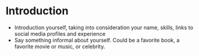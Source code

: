 # Introduction
- Introduction yourself, taking into consideration your name, skills, links to social media profiles and experience
- Say something informal about yourself. Could be a favorite book, a favorite movie or music, or celebrity.
